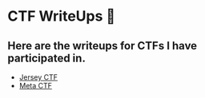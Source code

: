 # CTF WriteUps 📝


<h2 align="left">
Here are the writeups for CTFs I have participated in. 
</h2> 

- [Jersey CTF](https://github.com/angieintech/CTFWriteUps/tree/main/Jersey-CTF)
- [Meta CTF](https://github.com/angieintech/CTFWriteUps/tree/main/Meta%20CTF)

